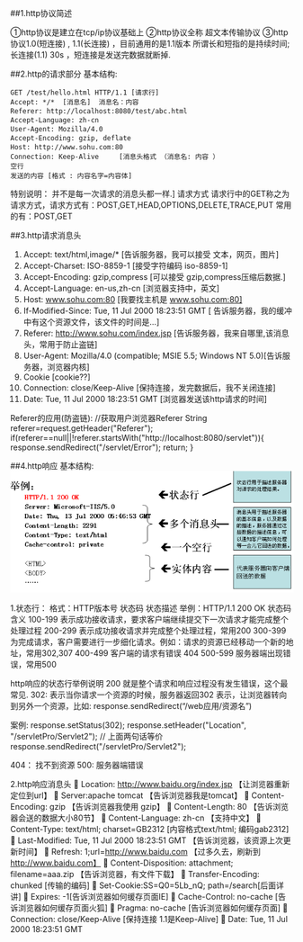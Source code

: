 ##1.http协议简述

①http协议是建立在tcp/ip协议基础上
②http协议全称 超文本传输协议
③http协议1.0(短连接) , 1.1(长连接) ，目前通用的是1.1版本
所谓长和短指的是持续时间;长连接(1.1) 30s ，短连接是发送完数据就断掉. 

##2.http的请求部分
基本结构:

	GET /test/hello.html HTTP/1.1 [请求行]
	Accept: */*  [消息名]  消息名：内容
	Referer: http://localhost:8080/test/abc.html  
	Accept-Language: zh-cn
	User-Agent: Mozilla/4.0 
	Accept-Encoding: gzip, deflate  
	Host: http://www.sohu.com:80
	Connection: Keep-Alive     [消息头格式 （消息名: 内容 ）
	空行
	发送的内容 [格式 : 内容名字=内容体]
	
特别说明： 并不是每一次请求的消息头都一样.]
请求方式
请求行中的GET称之为请求方式，请求方式有：POST,GET,HEAD,OPTIONS,DELETE,TRACE,PUT
常用的有：POST,GET

##3.http请求消息头
1. Accept: text/html,image/*   [告诉服务器，我可以接受 文本，网页，图片]
2. Accept-Charset: ISO-8859-1 [接受字符编码 iso-8859-1]
3. Accept-Encoding: gzip,compress [可以接受 gzip,compress压缩后数据.]
4. Accept-Language: en-us,zh-cn [浏览器支持中，英文]
5. Host: www.sohu.com:80 [我要找主机是 www.sohu.com:80]
6. If-Modified-Since: Tue, 11 Jul 2000 18:23:51 GMT [ 告诉服务器，我的缓冲中有这个资源文件，该文件的时间是...]
7. Referer: http://www.sohu.com/index.jsp  [告诉服务器，我来自哪里,该消息头，常用于防止盗链]
8. User-Agent: Mozilla/4.0 (compatible; MSIE 5.5; Windows NT 5.0)[告诉服务器，浏览器内核]
9. Cookie [cookie??]
10.	Connection: close/Keep-Alive   [保持连接，发完数据后，我不关闭连接]
11. Date: Tue, 11 Jul 2000 18:23:51 GMT [浏览器发送该http请求的时间]

Referer的应用(防盗链):
//获取用户浏览器Referer
	String referer=request.getHeader("Referer");
	if(referer==null||!referer.startsWith("http://localhost:8080/servlet")){
		response.sendRedirect("/servlet/Error");
		return;
	}

##4.http响应
基本结构:
![](images/httpResponse.png)

1.状态行：
格式：HTTP版本号 状态码 状态描述
举例：HTTP/1.1 200 OK
状态码			含义
100-199		表示成功接收请求，要求客户端继续提交下一次请求才能完成整个处理过程
200-299		表示成功接收请求并完成整个处理过程，常用200
300-399		为完成请求，客户需要进行一步细化请求。例如：请求的资源已经移动一个新的地址，常用302,307
400-499		客户端的请求有错误 404
500-599		服务器端出现错误，常用500

http响应的状态行举例说明
200 就是整个请求和响应过程没有发生错误，这个最常见.
302: 表示当你请求一个资源的时候，服务器返回302 表示，让浏览器转向到另外一个资源，比如: response.sendRedirect(“/web应用/资源名”)

案例:
	response.setStatus(302);
	response.setHeader("Location", "/servletPro/Servlet2");
	// 上面两句话等价	response.sendRedirect("/servletPro/Servlet2");

404： 找不到资源
500: 服务器端错误

2.http响应消息头
	Location: http://www.baidu.org/index.jsp  【让浏览器重新定位到url】
	Server:apache tomcat 【告诉浏览器我是tomcat】
	Content-Encoding: gzip 【告诉浏览器我使用 gzip】
	Content-Length: 80  【告诉浏览器会送的数据大小80节】
	Content-Language: zh-cn 【支持中文】
	Content-Type: text/html; charset=GB2312 [内容格式text/html; 编码gab2312]
	Last-Modified: Tue, 11 Jul 2000 18:23:51 GMT 【告诉浏览器，该资源上次更新时间】
	Refresh: 1;url=http://www.baidu.com 【过多久去，刷新到 http://www.baidu.com】
	Content-Disposition: attachment; filename=aaa.zip 【告诉浏览器，有文件下载】
	Transfer-Encoding: chunked  [传输的编码]
	Set-Cookie:SS=Q0=5Lb_nQ; path=/search[后面详讲]
	Expires: -1[告诉浏览器如何缓存页面IE]
	Cache-Control: no-cache  [告诉浏览器如何缓存页面火狐]
	Pragma: no-cache   [告诉浏览器如何缓存页面]
	Connection: close/Keep-Alive   [保持连接 1.1是Keep-Alive]
	Date: Tue, 11 Jul 2000 18:23:51 GMT








